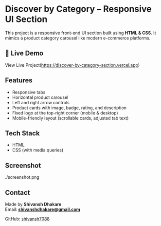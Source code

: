 # Discover by Category – Responsive UI Section

This project is a responsive front-end UI section built using **HTML & CSS**. It mimics a product category carousel like modern e-commerce platforms.

## 🔗 Live Demo

View Live Project(https://discover-by-category-section.vercel.app)

##  Features

- Responsive tabs
- Horizontal product carousel
- Left and right arrow controls
- Product cards with image, badge, rating, and description
- Fixed logo at the top-right corner (mobile & desktop)
- Mobile-friendly layout (scrollable cards, adjusted tab text)

## Tech Stack

- HTML
- CSS (with media queries)

## Screenshot

./screenshot.png

##  Contact

Made by **Shivansh Dhakare**  
Email: **shivanshdhakare@gmail.com**  
  
GitHub: [shivansh7088](https://github.com/shivansh7088)
